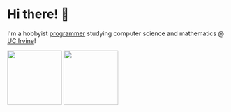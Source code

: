 # Hi there! 👋
I'm a hobbyist <a href="https://philosolog.com">programmer</a> studying computer science and mathematics @ <a href="https://uci.edu/">UC Irvine</a>!
<div>
    <img height=125 src="https://github-readme-stats.vercel.app/api?username=philosolog&show_icons=true&rank_icon=github&count_private=true&theme=graywhite" />
    <img height=125 src="https://github-readme-stats.vercel.app/api/top-langs?username=philosolog&layout=compact&hide_progress=false&langs_count=8&count_private=true&theme=graywhite" />
</div>
